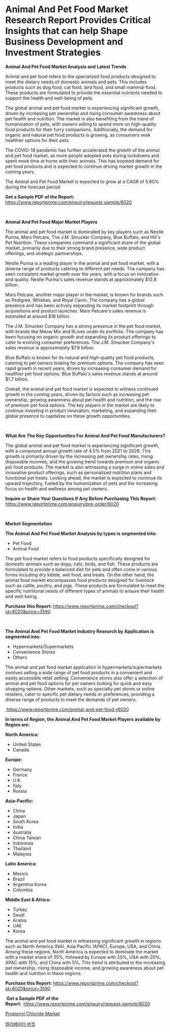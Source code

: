 <p><h1>Animal And Pet Food Market Research Report Provides Critical Insights that can help Shape Business Development and Investment Strategies</h1></p><p><strong>Animal And Pet Food Market Analysis and Latest Trends</strong></p>
<p><p>Animal and pet food refers to the specialized food products designed to meet the dietary needs of domestic animals and pets. This includes products such as dog food, cat food, bird food, and small mammal food. These products are formulated to provide the essential nutrients needed to support the health and well-being of pets.</p><p>The global animal and pet food market is experiencing significant growth, driven by increasing pet ownership and rising consumer awareness about pet health and nutrition. The market is also benefiting from the trend of humanization of pets, with owners willing to spend more on high-quality food products for their furry companions. Additionally, the demand for organic and natural pet food products is growing, as consumers seek healthier options for their pets.</p><p>The COVID-19 pandemic has further accelerated the growth of the animal and pet food market, as more people adopted pets during lockdowns and spent more time at home with their animals. This has boosted demand for pet food products and is expected to continue driving market growth in the coming years.</p><p>The Animal and Pet Food Market is expected to grow at a CAGR of 5.60% during the forecast period.</p></p>
<p><strong>Get a Sample PDF of the Report:&nbsp;</strong> <a href="https://www.reportprime.com/enquiry/request-sample/6020">https://www.reportprime.com/enquiry/request-sample/6020</a></p>
<p>&nbsp;</p>
<p><strong>Animal And Pet Food Major Market Players</strong></p>
<p><p>The animal and pet food market is dominated by key players such as Nestle Purina, Mars Petcare, The J.M. Smucker Company, Blue Buffalo, and Hill's Pet Nutrition. These companies command a significant share of the global market, primarily due to their strong brand presence, wide product offerings, and strategic partnerships.</p><p>Nestle Purina is a leading player in the animal and pet food market, with a diverse range of products catering to different pet needs. The company has seen consistent market growth over the years, with a focus on innovation and quality. Nestle Purina's sales revenue stands at approximately $12.8 billion.</p><p>Mars Petcare, another major player in the market, is known for brands such as Pedigree, Whiskas, and Royal Canin. The company has a global presence and has been actively expanding its market footprint through acquisitions and product launches. Mars Petcare's sales revenue is estimated at around $18 billion.</p><p>The J.M. Smucker Company has a strong presence in the pet food market, with brands like Meow Mix and 9Lives under its portfolio. The company has been focusing on organic growth and expanding its product offerings to cater to evolving consumer preferences. The J.M. Smucker Company's sales revenue is approximately $7.8 billion.</p><p>Blue Buffalo is known for its natural and high-quality pet food products, catering to pet owners looking for premium options. The company has seen rapid growth in recent years, driven by increasing consumer demand for healthier pet food options. Blue Buffalo's sales revenue stands at around $1.7 billion.</p><p>Overall, the animal and pet food market is expected to witness continued growth in the coming years, driven by factors such as increasing pet ownership, growing awareness about pet health and nutrition, and the rise of premium pet food options. The key players in the market are likely to continue investing in product innovation, marketing, and expanding their global presence to capitalize on these growth opportunities.</p></p>
<p>&nbsp;</p>
<p><strong>What Are The Key Opportunities For Animal And Pet Food Manufacturers?</strong></p>
<p><p>The global animal and pet food market is experiencing significant growth, with a compound annual growth rate of 4.5% from 2021 to 2026. This growth is primarily driven by the increasing pet ownership rates, rising disposable incomes, and the growing trend towards premium and organic pet food products. The market is also witnessing a surge in online sales and innovative product offerings, such as personalized nutrition plans and functional pet treats. Looking ahead, the market is expected to continue its upward trajectory, fueled by the humanization of pets and the increasing focus on health and wellness among pet owners.</p></p>
<p><strong>Inquire or Share Your Questions If Any Before Purchasing This Report:</strong> <a href="https://www.reportprime.com/enquiry/pre-order/6020">https://www.reportprime.com/enquiry/pre-order/6020</a></p>
<p>&nbsp;</p>
<p><strong>Market Segmentation</strong></p>
<p><strong>The Animal And Pet Food Market Analysis by types is segmented into:</strong></p>
<p><ul><li>Pet Food</li><li>Animal Food</li></ul></p>
<p><p>The pet food market refers to food products specifically designed for domestic animals such as dogs, cats, birds, and fish. These products are formulated to provide a balanced diet for pets and often come in various forms including dry kibble, wet food, and treats. On the other hand, the animal food market encompasses food products designed for livestock such as cattle, poultry, and pigs. These products are formulated to meet the specific nutritional needs of different types of animals to ensure their health and well-being.</p></p>
<p><strong>Purchase this Report:&nbsp;</strong><a href="https://www.reportprime.com/checkout?id=6020&price=3590">https://www.reportprime.com/checkout?id=6020&price=3590</a></p>
<p>&nbsp;</p>
<p><strong>The Animal And Pet Food Market Industry Research by Application is segmented into:</strong></p>
<p><ul><li>Hypermarkets/Supermarkets</li><li>Convenience Stores</li><li>Others</li></ul></p>
<p><p>The animal and pet food market application in hypermarkets/supermarkets involves selling a wide range of pet food products in a convenient and easily accessible retail setting. Convenience stores also offer a selection of animal and pet food options for pet owners looking for quick and easy shopping options. Other markets, such as specialty pet stores or online retailers, cater to specific pet dietary needs or preferences, providing a diverse range of products to meet the demands of pet owners.</p></p>
<p><a href="https://www.reportprime.com/animal-and-pet-food-r6020">&nbsp;https://www.reportprime.com/animal-and-pet-food-r6020</a></p>
<p><strong>In terms of Region, the Animal And Pet Food Market Players available by Region are:</strong></p>
<p>
    <p> <strong> North America: </strong>
        <ul>
            <li>United States</li>
            <li>Canada</li>
        </ul>
        </p> 
    <p> <strong> Europe: </strong>
        <ul>
            <li>Germany</li>
            <li>France</li>
            <li>U.K.</li>
            <li>Italy</li>
            <li>Russia</li>
        </ul>
        </p> 
    <p> <strong> Asia-Pacific: </strong>
        <ul>
            <li>China</li>
            <li>Japan</li>
            <li>South Korea</li>
            <li>India</li>
            <li>Australia</li>
            <li>China Taiwan</li>
            <li>Indonesia</li>
            <li>Thailand</li>
            <li>Malaysia</li>
        </ul>
        </p> 
    <p> <strong> Latin America: </strong>
        <ul>
            <li>Mexico</li>
            <li>Brazil</li>
            <li>Argentina Korea</li>
            <li>Colombia</li>
        </ul>
        </p> 
    <p> <strong> Middle East & Africa: </strong>
        <ul>
            <li>Turkey</li>
            <li>Saudi</li>
            <li>Arabia</li>
            <li>UAE</li>
            <li>Korea</li>
        </ul>
    </p>
    </p>
<p><p>The animal and pet food market is witnessing significant growth in regions such as North America (NA), Asia Pacific (APAC), Europe, USA, and China. Among these regions, North America is expected to dominate the market with a market share of 35%, followed by Europe with 25%, USA with 20%, APAC with 15%, and China with 5%. This trend is attributed to the increasing pet ownership, rising disposable income, and growing awareness about pet health and nutrition in these regions.</p></p>
<p><strong>Purchase this Report: </strong><a href="https://www.reportprime.com/checkout?id=6020&price=3590">https://www.reportprime.com/checkout?id=6020&price=3590</a></p>
<p>&nbsp;<strong>Get a Sample PDF of the Report:&nbsp;&nbsp;</strong><a href="https://www.reportprime.com/enquiry/request-sample/6020">https://www.reportprime.com/enquiry/request-sample/6020</a></p>
<p><strong></strong></p>
<p><p><a href="https://meowing-lemming-dd3.notion.site/Propionyl-Chloride-Market-Size-Growing-and-Forecasted-for-period-from-2024-2031-and-provides-compl-87cf81e93e324e90b87dbda2d7039d11">Propionyl Chloride Market</a></p><p><a href="https://medium.com/@sherlock567567/2024%EB%85%84%EB%B6%80%ED%84%B0-2031%EB%85%84%EA%B9%8C%EC%A7%80%EC%9D%98-%EC%8B%9C%EA%B3%84%EB%A5%BC-%EC%98%88%EC%B8%A1%ED%95%9C-%EC%97%98%EB%A6%AC%EB%B2%A0%EC%9D%B4%ED%84%B0-%EB%B2%84%ED%82%B7-%EC%8B%9C%EC%9E%A5-%EB%B6%84%EC%84%9D-b2f0e9f4a5bc">엘리베이터 버킷</a></p></p>